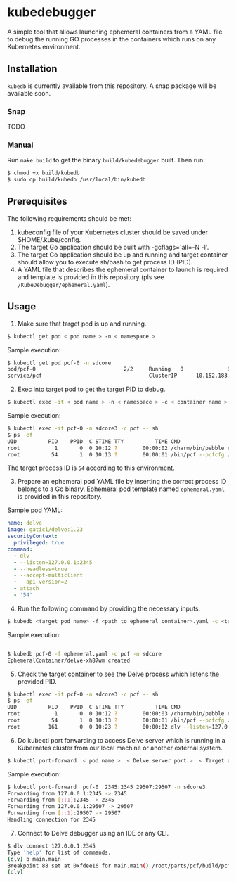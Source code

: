 # kubedebugger

A simple tool that allows launching ephemeral containers from a YAML file to debug the running GO processes in the containers which runs on any Kubernetes environment.

## Installation

`kubedb` is currently available from this repository. A snap package will be available soon.


### Snap

TODO

### Manual

Run `make build` to get the binary `build/kubedebugger` built. Then run:

```sh
$ chmod +x build/kubedb
$ sudo cp build/kubedb /usr/local/bin/kubedb 
```

## Prerequisites

The following requirements should be met:
1. kubeconfig file of your Kubernetes cluster should be saved under $HOME/.kube/config.
2. The target Go application should be built with -gcflags='all=-N -l'.
3. The target Go application should be up and running and target container should allow you to execute sh/bash to get process ID (PID).
4. A YAML file that describes the ephemeral container to launch is required and template is provided in this repository (pls see `/KubeDebugger/ephemeral.yaml`).

## Usage

1. Make sure that target pod is up and running.

```sh
$ kubectl get pod < pod name > -n < namespace >
```

Sample execution:

```sh
$ kubectl get pod pcf-0 -n sdcore
pod/pcf-0                            2/2     Running   0              68m
service/pcf                                  ClusterIP      10.152.183.113   <none>        65535/TCP,8080/TCP,29507/TCP            25h
```

2. Exec into target pod to get the target PID to debug.

```sh
$ kubectl exec -it < pod name > -n < namespace > -c < container name > -- sh
```

Sample execution:
```sh
$ kubectl exec -it pcf-0 -n sdcore3 -c pcf -- sh
$ ps -ef
UID          PID    PPID  C STIME TTY          TIME CMD
root           1       0  0 10:12 ?        00:00:02 /charm/bin/pebble run --create-dirs --hold --http :38813 --verbose
root          54       1  0 10:13 ?        00:00:01 /bin/pcf --pcfcfg /etc/pcf/pcfcfg.yaml
```

The target process ID is `54` according to this environment.

3. Prepare an ephemeral pod YAML file by inserting the correct process ID belongs to a Go binary.
Ephemeral pod template named `ephemeral.yaml` is provided in this repository.

Sample pod YAML:

```yaml
name: delve
image: gatici/delve:1.23
securityContext:
  privileged: true
command:
  - dlv
  - --listen=127.0.0.1:2345
  - --headless=true
  - --accept-multiclient
  - --api-version=2
  - attach
  - '54'
```

4. Run the following command by providing the necessary inputs.

```sh
$ kubedb <target pod name> -f <path to ephemeral container>.yaml -c <target container name> -n <namespace>
```

Sample execution:

```sh

$ kubedb pcf-0 -f ephemeral.yaml -c pcf -n sdcore
EphemeralContainer/delve-xh87wm created
```

5. Check the target container to see the Delve process which listens the provided PID.

```sh
$ kubectl exec -it pcf-0 -n sdcore3 -c pcf -- sh
$ ps -ef
UID          PID    PPID  C STIME TTY          TIME CMD
root           1       0  0 10:12 ?        00:00:03 /charm/bin/pebble run --create-dirs --hold --http :38813 --verbose
root          54       1  0 10:13 ?        00:00:01 /bin/pcf --pcfcfg /etc/pcf/pcfcfg.yaml
root         161       0  0 10:23 ?        00:00:02 dlv --listen=127.0.0.1:2345 --headless=true --accept-multiclient --api-version=2 attach 54
```

6. Do kubectl port forwarding to access Delve server which is running in a Kubernetes cluster from our local machine or another external system.

```sh
$ kubectl port-forward  < pod name >  < Delve server port >  < Target application port > -n < namespace >
```

Sample execution:

```sh
$ kubectl port-forward  pcf-0  2345:2345 29507:29507 -n sdcore3
Forwarding from 127.0.0.1:2345 -> 2345
Forwarding from [::1]:2345 -> 2345
Forwarding from 127.0.0.1:29507 -> 29507
Forwarding from [::1]:29507 -> 29507
Handling connection for 2345
```

7. Connect to Delve debugger using an IDE or any CLI.

```sh
$ dlv connect 127.0.0.1:2345
Type 'help' for list of commands.
(dlv) b main.main
Breakpoint 88 set at 0xfdee16 for main.main() /root/parts/pcf/build/pcf.go:71
(dlv) 
```